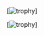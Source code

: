 
[![trophy](https://github-profile-trophy.vercel.app/?username=CTHua&theme=onedark)]

[![trophy](https://github-profile-trophy-cthua.vercel.app/?username=CTHua&theme=onedark)]

